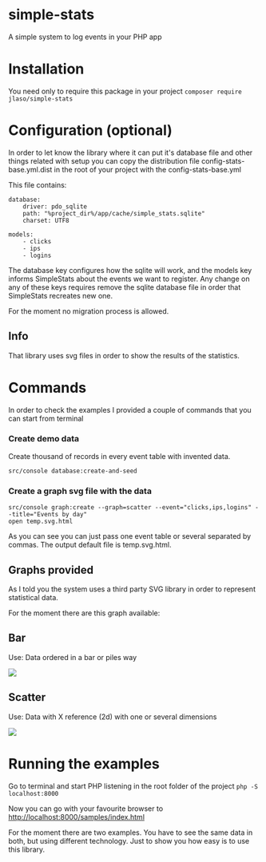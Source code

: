 # simple-stats
A simple system to log events in your PHP app

# Installation

You need only to require this package in your project ```composer require jlaso/simple-stats```

# Configuration (optional)

In order to let know the library where it can put it's database file and other things related with setup you can copy the distribution file config-stats-base.yml.dist in the root
of your project with the config-stats-base.yml

This file contains:

```
database:
    driver: pdo_sqlite
    path: "%project_dir%/app/cache/simple_stats.sqlite"
    charset: UTF8    

models:
    - clicks
    - ips
    - logins

```

The database key configures how the sqlite will work, and the models key informs SimpleStats about the events we want to register.
Any change on any of these keys requires remove the sqlite database file in order that SimpleStats recreates new one.

For the moment no migration process is allowed.

## Info

That library uses svg files in order to show the results of the statistics.

# Commands

In order to check the examples I provided a couple of commands that you can start from terminal

### Create demo data

Create thousand of records in every event table with invented data.

```src/console database:create-and-seed```

### Create a graph svg file with the data

```
src/console graph:create --graph=scatter --event="clicks,ips,logins" --title="Events by day" 
open temp.svg.html
```

As you can see you can just pass one event table or several separated by commas.
The output default file is temp.svg.html.

## Graphs provided

As I told you the system uses a third party SVG library in order to represent statistical data.

For the moment there are this graph available:

## Bar

Use: Data ordered in a bar or piles way 

![](doc/images/example-bars.png)

## Scatter

Use: Data with X reference (2d) with one or several dimensions 

![](doc/images/example-scatter.png)

# Running the examples

Go to terminal and start PHP listening in the root folder of the project ```php -S localhost:8000```

Now you can go with your favourite browser to [http://localhost:8000/samples/index.html](http://localhost:8000/samples/index.html)

For the moment there are two examples. You have to see the same data in both, but using different technology. Just to show you
how easy is to use this library.


